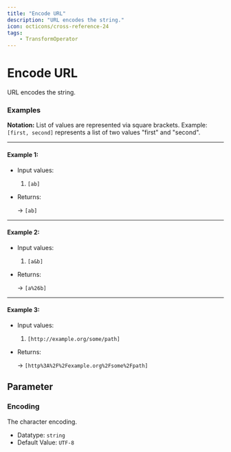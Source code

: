 ```yaml
---
title: "Encode URL"
description: "URL encodes the string."
icon: octicons/cross-reference-24
tags: 
    - TransformOperator
---
```

# Encode URL
<!-- This file was generated - DO NOT CHANGE IT MANUALLY -->



URL encodes the string.

### Examples

**Notation:** List of values are represented via square brackets. Example: `[first, second]` represents a list of two values "first" and "second".

---
#### Example 1:

* Input values:
  1. `[ab]`

* Returns:

  → `[ab]`


---
#### Example 2:

* Input values:
  1. `[a&b]`

* Returns:

  → `[a%26b]`


---
#### Example 3:

* Input values:
  1. `[http://example.org/some/path]`

* Returns:

  → `[http%3A%2F%2Fexample.org%2Fsome%2Fpath]`




## Parameter

### Encoding

The character encoding.

- Datatype: `string`
- Default Value: `UTF-8`



